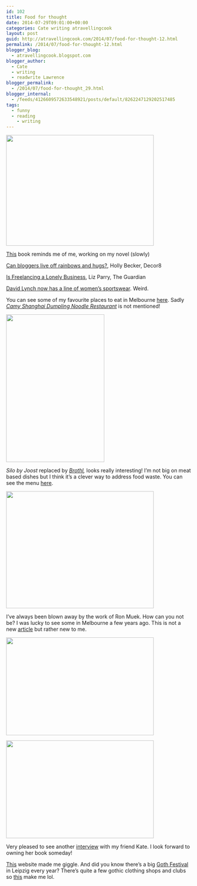 ```yaml
---
id: 102
title: Food for thought
date: 2014-07-29T09:01:00+00:00
categories: Cate writing atravellingcook
layout: post
guid: http://atravellingcook.com/2014/07/food-for-thought-12.html
permalink: /2014/07/food-for-thought-12.html
blogger_blog:
  - atravellingcook.blogspot.com
blogger_author:
  - Cate
  - writing
  - readwrite Lawrence
blogger_permalink:
  - /2014/07/food-for-thought_29.html
blogger_internal:
  - /feeds/4126609572633548921/posts/default/8262247129202517485
tags:
  - funny
  - reading
    - writing
---
```


  <a  href="http://2.bp.blogspot.com/-lRmfiKG3jiw/U9dUvZWuqRI/AAAAAAAAJBk/LjLR-eOi4Us/s1600/working-on-my-novel-2.jpg"><img src="http://2.bp.blogspot.com/-lRmfiKG3jiw/U9dUvZWuqRI/AAAAAAAAJBk/LjLR-eOi4Us/s1600/working-on-my-novel-2.jpg" alt="" width="400" height="300" border="0" /></a>


[This](http://www.thefader.com/2014/07/25/cory-arcangel-working-on-my-novel/) book reminds me of me, working on my novel (slowly)



[Can bloggers live off rainbows and hugs?](http://decor8blog.com/2014/07/18/can-full-time-bloggers-live-off-of-rainbows-hugs/), Holly Becker, Decor8

[Is Freelancing a Lonely Business](http://www.theguardian.com/money/work-blog/2014/jul/22/freelancing-lonely-business), Liz Parry, The Guardian

[David Lynch now has a line of women&#8217;s sportswear](http://shop.livetheprocess.com/collections/david-lynch-collection). Weird.

You can see some of my favourite places to eat in Melbourne [here](http://www.heraldsun.com.au/news/victoria/chefs-tell-us-their-50-best-cheap-eats-in-melbourne/story-fnkd6ppg-1227004711319). Sadly _[Camy Shanghai Dumpling Noodle Restaurant](http://www.au.timeout.com/melbourne/restaurants/venues/470/camy-shanghai-dumpling-and-noodle-restaurant)_ is not mentioned!


  <a  href="http://1.bp.blogspot.com/-b5i_TNmYGVY/U9X8BE6cHZI/AAAAAAAAI_4/yZ3AITS08Dk/s1600/silo-brothl-300x0.jpg"><img src="http://1.bp.blogspot.com/-b5i_TNmYGVY/U9X8BE6cHZI/AAAAAAAAI_4/yZ3AITS08Dk/s1600/silo-brothl-300x0.jpg" alt="" width="266" height="400" border="0" /></a>





_Silo by Joost_ replaced by [_Brothl_](http://www.goodfood.com.au/good-food/food-news/silo-by-joost-becomes-bone-broth-canteen-brothl-20140725-3cjhp.html)_,_ looks really interesting! I&#8217;m not big on meat based dishes but I think it&#8217;s a clever way to address food waste. You can see the menu [here](http://byjoost.com/silo/food-drink/).


  <a  href="http://2.bp.blogspot.com/-k-23tMvoo6I/U9Ycp3sHMjI/AAAAAAAAJAs/PsrryrpjA0g/s1600/mueck-6.jpg"><img src="http://2.bp.blogspot.com/-k-23tMvoo6I/U9Ycp3sHMjI/AAAAAAAAJAs/PsrryrpjA0g/s1600/mueck-6.jpg" alt="" width="400" height="317" border="0" /></a>


I&#8217;ve always been blown away by the work of Ron Muek. How can you not be? I was lucky to see some in Melbourne a few years ago. This is not a new [article](http://www.thisiscolossal.com/2013/05/new-hyperrealistic-sculptures-by-ron-mueck/) but rather new to me.


  <a  href="http://4.bp.blogspot.com/-BCrUqYJXnBA/U9YeLtW_C0I/AAAAAAAAJA4/nxhDmx3MnQQ/s1600/deutscheoper.jpg"><img src="http://4.bp.blogspot.com/-BCrUqYJXnBA/U9YeLtW_C0I/AAAAAAAAJA4/nxhDmx3MnQQ/s1600/deutscheoper.jpg" alt="" width="400" height="265" border="0" /></a>



  <a  href="http://3.bp.blogspot.com/-On4AU3cDU0c/U9YeNBqP74I/AAAAAAAAJBA/QNPYpM9FH90/s1600/pankstrasse.jpg"><img src="http://3.bp.blogspot.com/-On4AU3cDU0c/U9YeNBqP74I/AAAAAAAAJBA/QNPYpM9FH90/s1600/pankstrasse.jpg" alt="" width="400" height="265" border="0" /></a>


Very pleased to see another [interview](http://creosotejournal.com/2014/07/endbahnhof-photographic-portraits-of-berlins-u-bahn/) with my friend Kate. I look forward to owning her book someday!

[This](http://www.sunnyskyz.com/blog/364/People-Post-Selfies-Other-People-Draw-Them-I-Can-t-Stop-Laughing#YmKdWFqf1xjziYu6.01) website made me giggle. And did you know there&#8217;s a big [Goth Festival](http://www.wave-gotik-treffen.de/english/) in Leipzig every year? There&#8217;s quite a few gothic clothing shops and clubs so [this](http://gothsinhotweather.blogspot.de/) make me lol.